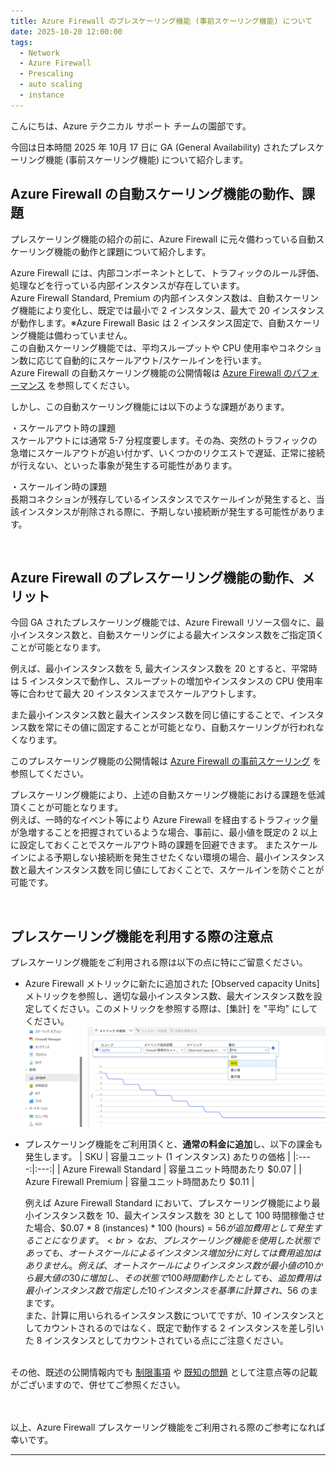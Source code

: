 ```yaml
---
title: Azure Firewall のプレスケーリング機能 (事前スケーリング機能) について
date: 2025-10-20 12:00:00 
tags:
  - Network
  - Azure Firewall
  - Prescaling
  - auto scaling
  - instance
---
```

こんにちは、Azure テクニカル サポート チームの園部です。

今回は日本時間 2025 年 10月 17 日に GA (General Availability) されたプレスケーリング機能 (事前スケーリング機能) について紹介します。

<!-- more -->

## Azure Firewall の自動スケーリング機能の動作、課題
プレスケーリング機能の紹介の前に、Azure Firewall に元々備わっている自動スケーリング機能の動作と課題について紹介します。<br>

Azure Firewall には、内部コンポーネントとして、トラフィックのルール評価、処理などを行っている内部インスタンスが存在しています。<br>
Azure Firewall Standard, Premium の内部インスタンス数は、自動スケーリング機能により変化し、既定では最小で 2 インスタンス、最大で 20 インスタンスが動作します。※Azure Firewall Basic は 2 インスタンス固定で、自動スケーリング機能は備わっていません。<br>
この自動スケーリング機能では、平均スループットや CPU 使用率やコネクション数に応じて自動的にスケールアウト/スケールインを行います。<br>
Azure Firewall の自動スケーリング機能の公開情報は [Azure Firewall のパフォーマンス](https://learn.microsoft.com/ja-jp/azure/firewall/firewall-performance) を参照してください。


しかし、この自動スケーリング機能には以下のような課題があります。

・スケールアウト時の課題<br>
スケールアウトには通常 5-7 分程度要します。その為、突然のトラフィックの急増にスケールアウトが追い付かず、いくつかのリクエストで遅延、正常に接続が行えない、といった事象が発生する可能性があります。

・スケールイン時の課題<br>
長期コネクションが残存しているインスタンスでスケールインが発生すると、当該インスタンスが削除される際に、予期しない接続断が発生する可能性があります。

<br>

## Azure Firewall のプレスケーリング機能の動作、メリット
今回 GA されたプレスケーリング機能では、Azure Firewall リソース個々に、最小インスタンス数と、自動スケーリングによる最大インスタンス数をご指定頂くことが可能となります。

例えば、最小インスタンス数を 5, 最大インスタンス数を 20 とすると、平常時は 5 インスタンスで動作し、スループットの増加やインスタンスの CPU 使用率等に合わせて最大 20 インスタンスまでスケールアウトします。

また最小インスタンス数と最大インスタンス数を同じ値にすることで、インスタンス数を常にその値に固定することが可能となり、自動スケーリングが行われなくなります。

このプレスケーリング機能の公開情報は [Azure Firewall の事前スケーリング](https://learn.microsoft.com/ja-jp/azure/firewall/prescaling) を参照してください。



プレスケーリング機能により、上述の自動スケーリング機能における課題を低減頂くことが可能となります。<br>
例えば、一時的なイベント等により Azure Firewall を経由するトラフィック量が急増することを把握されているような場合、事前に、最小値を既定の 2 以上に設定しておくことでスケールアウト時の課題を回避できます。
またスケールインによる予期しない接続断を発生させたくない環境の場合、最小インスタンス数と最大インスタンス数を同じ値にしておくことで、スケールインを防ぐことが可能です。

<br>

## プレスケーリング機能を利用する際の注意点
プレスケーリング機能をご利用される際は以下の点に特にご留意ください。

- Azure Firewall メトリックに新たに追加された [Observed capacity Units] メトリックを参照し、適切な最小インスタンス数、最大インスタンス数を設定してください。このメトリックを参照する際は、[集計] を "平均" にしてください。
　![Observed capacity Units メトリック例](./fw-prescaling/fw-observed-capacity-units-metric.png)

- プレスケーリング機能をご利用頂くと、**通常の料金に追加**し、以下の課金も発生します。
  | SKU | 容量ユニット (1 インスタンス) あたりの価格 |
  |:----:|:---:|
  | Azure Firewall Standard | 容量ユニット時間あたり $0.07 |
  | Azure Firewall Premium  | 容量ユニット時間あたり $0.11 |

  例えば Azure Firewall Standard において、プレスケーリング機能により最小インスタンス数を 10、最大インスタンス数を 30 として 100 時間稼働させた場合、$0.07 * 8 (instances) * 100 (hours) = $56 が追加費用として発生することになります。<br>
  なお、プレスケーリング機能を使用した状態であっても、オートスケールによるインスタンス増加分に対しては費用追加はありません。例えば、オートスケールによりインスタンス数が最小値の 10 から最大値の 30 に増加し、その状態で 100 時間動作したとしても、追加費用は最小インスタンス数で指定した 10 インスタンスを基準に計算され、$56 のままです。<br>
  また、計算に用いられるインスタンス数についてですが、10 インスタンスとしてカウントされるのではなく、既定で動作する 2 インスタンスを差し引いた 8 インスタンスとしてカウントされている点にご注意ください。<br><br>
  
その他、既述の公開情報内でも [制限事項](https://learn.microsoft.com/ja-jp/azure/firewall/prescaling#limitations) や [既知の問題](https://learn.microsoft.com/ja-jp/azure/firewall/prescaling#known-issues) として注意点等の記載がございますので、併せてご参照ください。
<br><br><br>

以上、Azure Firewall プレスケーリング機能をご利用される際のご参考になれば幸いです。

---








